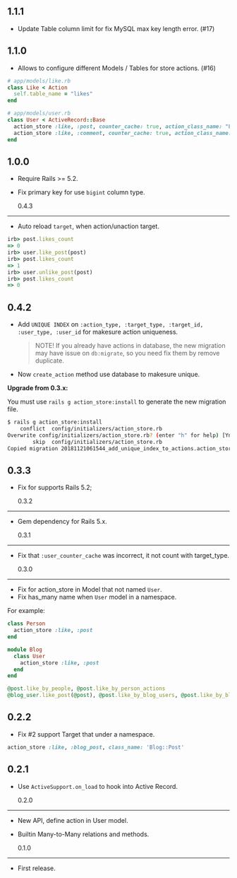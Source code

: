 ## 1.1.1

- Update Table column limit for fix MySQL max key length error. (#17)

## 1.1.0

- Allows to configure different Models / Tables for store actions. (#16)

```rb
# app/models/like.rb
class Like < Action
  self.table_name = "likes"
end
```

```rb
# app/models/user.rb
class User < ActiveRecord::Base
  action_store :like, :post, counter_cache: true, action_class_name: "Like"
  action_store :like, :comment, counter_cache: true, action_class_name: "Like"
end
```

## 1.0.0

- Require Rails >= 5.2.
- Fix primary key for use `bigint` column type.

  0.4.3

---

- Auto reload `target`, when action/unaction target.

```rb
irb> post.likes_count
=> 0
irb> user.like_post(post)
irb> post.likes_count
=> 1
irb> user.unlike_post(post)
irb> post.likes_count
=> 0
```

## 0.4.2

- Add `UNIQUE INDEX` on `:action_type, :target_type, :target_id, :user_type, :user_id` for makesure action uniqueness.
  > NOTE! If you already have actions in database, the new migration may have issue on `db:migrate`,
  > so you need fix them by remove duplicate.
- Now `create_action` method use database to makesure unique.

**Upgrade from 0.3.x:**

You must use `rails g action_store:install` to generate the new migration file.

```bash
$ rails g action_store:install
    conflict  config/initializers/action_store.rb
Overwrite config/initializers/action_store.rb? (enter "h" for help) [Ynaqdhm] n
        skip  config/initializers/action_store.rb
Copied migration 20181121061544_add_unique_index_to_actions.action_store.rb from action_store
```

## 0.3.3

- Fix for supports Rails 5.2;

  0.3.2

---

- Gem dependency for Rails 5.x.

  0.3.1

---

- Fix that `:user_counter_cache` was incorrect, it not count with target_type.

  0.3.0

---

- Fix for action_store in Model that not named `User`.
- Fix has_many name when `User` model in a namespace.

For example:

```rb
class Person
  action_store :like, :post
end

module Blog
  class User
    action_store :like, :post
  end
end

@post.like_by_people, @post.like_by_person_actions
@blog_user.like_post(@post), @post.like_by_blog_users, @post.like_by_blog_user_actions
```

## 0.2.2

- Fix #2 support Target that under a namespace.

```rb
action_store :like, :blog_post, class_name: 'Blog::Post'
```

## 0.2.1

- Use `ActiveSupport.on_load` to hook into Active Record.

  0.2.0

---

- New API, define action in User model.
- Builtin Many-to-Many relations and methods.

  0.1.0

---

- First release.
